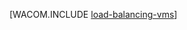 <properties linkid="manage-linux-common-tasks-load-balance-a-vm" urlDisplayName="Linux VM の負荷分散" pageTitle="仮想マシンの負荷分散 (Linux) - Azure" metaKeywords="vm の負荷分散, Linux vm Azure" description="クラウド内で Linux を実行する Azure の仮想マシンを負荷分散する手順について説明します。" metaCanonical="http://www.windowsazure.com/ja-jp/manage/windows/common-tasks/how-to-load-balance-virtual-machines/" services="virtual-machines" documentationCenter="" title="" authors="" solutions="" manager="" editor="" />





[WACOM.INCLUDE [load-balancing-vms](../includes/load-balancing-vms.md)]

